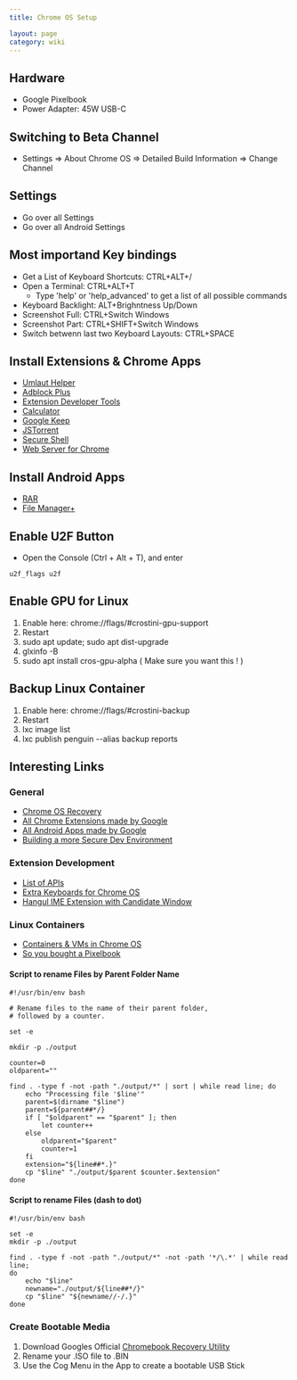 ```yaml
---
title: Chrome OS Setup

layout: page
category: wiki
---
```


## Hardware
- Google Pixelbook
- Power Adapter: 45W USB-C

## Switching to Beta Channel
- Settings => About Chrome OS => Detailed Build Information => Change Channel

## Settings
- Go over all Settings
- Go over all Android Settings

## Most importand Key bindings
- Get a List of Keyboard Shortcuts: CTRL+ALT+/
- Open a Terminal: CTRL+ALT+T
  - Type 'help' or 'help_advanced' to get a list of all possible commands
- Keyboard Backlight: ALT+Brighntness Up/Down
- Screenshot Full: CTRL+Switch Windows
- Screenshot Part: CTRL+SHIFT+Switch Windows
- Switch betwenn last two Keyboard Layouts: CTRL+SPACE

## Install Extensions & Chrome Apps
- [Umlaut Helper](https://github.com/frostrubin/Chrome-Extensions)
- [Adblock Plus](https://chrome.google.com/webstore/detail/adblock-plus/cfhdojbkjhnklbpkdaibdccddilifddb)
- [Extension Developer Tools](https://chrome.google.com/webstore/detail/chrome-apps-extensions-de/ohmmkhmmmpcnpikjeljgnaoabkaalbgc)
- [Calculator](https://chrome.google.com/webstore/detail/calculator/joodangkbfjnajiiifokapkpmhfnpleo)
- [Google Keep](https://chrome.google.com/webstore/detail/google-keep-notes-and-lis/hmjkmjkepdijhoojdojkdfohbdgmmhki)
- [JSTorrent](https://chrome.google.com/webstore/detail/jstorrent/anhdpjpojoipgpmfanmedjghaligalgb)
- [Secure Shell](https://chrome.google.com/webstore/detail/secure-shell/pnhechapfaindjhompbnflcldabbghjo)
- [Web Server for Chrome](https://chrome.google.com/webstore/detail/web-server-for-chrome/ofhbbkphhbklhfoeikjpcbhemlocgigb)

## Install Android Apps
- [RAR](https://play.google.com/store/apps/details?id=com.rarlab.rar&hl=en)
- [File Manager+](https://play.google.com/store/apps/details?id=com.alphainventor.filemanager&hl=en)

## Enable U2F Button
- Open the Console (Ctrl + Alt + T), and enter
```
u2f_flags u2f
```
## Enable GPU for Linux
1. Enable here: chrome://flags/#crostini-gpu-support
2. Restart
3. sudo apt update; sudo apt dist-upgrade
4. glxinfo -B
5. sudo apt install cros-gpu-alpha ( Make sure you want this ! )

## Backup Linux Container
1. Enable here: chrome://flags/#crostini-backup
2. Restart
3. lxc image list
4. lxc publish penguin --alias backup reports

## Interesting Links
### General
- [Chrome OS Recovery](https://support.google.com/chromebook/answer/1080595)
- [All Chrome Extensions made by Google](https://chrome.google.com/webstore/category/collection/by_google)
- [All Android Apps made by Google](https://play.google.com/store/apps/dev?id=5700313618786177705&hl=en)
- [Building a more Secure Dev Environment](https://blog.lessonslearned.org/building-a-more-secure-development-chromebook/)


### Extension Development
- [List of APIs](https://developer.chrome.com/extensions/api_index)
- [Extra Keyboards for Chrome OS](https://github.com/google/extra-keyboards-for-chrome-os)
- [Hangul IME Extension with Candidate Window](https://github.com/googlei18n/google-input-tools/blob/fc9f11d80d957560f7accf85a5fc27dd23625f70/chrome/os/nacl-hangul/js/ime.js)

### Linux Containers
- [Containers & VMs in Chrome OS](https://chromium.googlesource.com/chromiumos/docs/+/master/containers_and_vms.md)
- [So you bought a Pixelbook](https://blog.drewolson.org/so-you-bought-a-pixelbook/)

#### Script to rename Files by Parent Folder Name
    #!/usr/bin/env bash

    # Rename files to the name of their parent folder,
    # followed by a counter.

    set -e

    mkdir -p ./output

    counter=0
    oldparent=""

    find . -type f -not -path "./output/*" | sort | while read line; do
        echo "Processing file '$line'"
        parent=$(dirname "$line")
        parent=${parent##*/}
        if [ "$oldparent" == "$parent" ]; then
            let counter++
        else
            oldparent="$parent"
            counter=1
        fi
        extension="${line##*.}"
        cp "$line" "./output/$parent $counter.$extension"
    done

#### Script to rename Files (dash to dot)
    #!/usr/bin/env bash

    set -e
    mkdir -p ./output

    find . -type f -not -path "./output/*" -not -path '*/\.*' | while read line;
    do
        echo "$line"
        newname="./output/${line##*/}"
        cp "$line" "${newname//-/.}"
    done

### Create Bootable Media
1. Download Googles Official [Chromebook Recovery Utility](https://chrome.google.com/webstore/detail/chromebook-recovery-utili/jndclpdbaamdhonoechobihbbiimdgai)
2. Rename your .ISO file to .BIN
3. Use the Cog Menu in the App to create a bootable USB Stick
